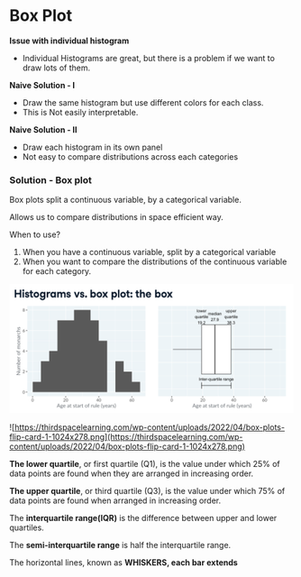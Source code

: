 # Box Plot

**Issue with individual histogram**

- Individual Histograms are great, but there is a problem if we want to draw lots of them.

**Naive Solution - I**

- Draw the same histogram but use different colors for each class.
- This is Not easily interpretable.

**Naive Solution - II**

- Draw each histogram in its own panel
- Not easy to compare distributions across each categories

### Solution - Box plot

Box plots split a continuous variable, by a categorical variable.

Allows us to compare distributions in space efficient way.

When to use? 

1. When you have a continuous variable, split by a categorical variable
2. When you want to compare the distributions of the continuous variable for each category.

![Screenshot 2023-03-08 at 7.05.48 AM.png](Box%20Plot%208d039219a39e4ba99ed2f16f4b5ec395/Screenshot_2023-03-08_at_7.05.48_AM.png)

![https://thirdspacelearning.com/wp-content/uploads/2022/04/box-plots-flip-card-1-1024x278.png](https://thirdspacelearning.com/wp-content/uploads/2022/04/box-plots-flip-card-1-1024x278.png)

**The lower quartile**, or first quartile (Q1), is the value under which 25% of data points are found when they are arranged in increasing order. 

**The upper quartile**, or third quartile (Q3), is the value under which 75% of data points are found when arranged in increasing order.

The **interquartile range(IQR)** is the difference between upper and lower quartiles. 

The **semi-interquartile range** is half the interquartile range.

The horizontal lines, known as **WHISKERS, each bar extends**